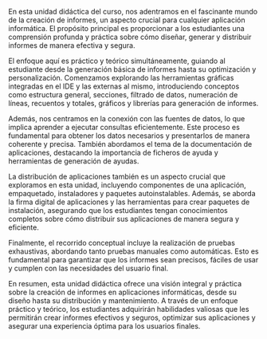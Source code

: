 En esta unidad didáctica del curso, nos adentramos en el fascinante mundo de la creación de informes, un aspecto crucial para cualquier aplicación informática. El propósito principal es proporcionar a los estudiantes una comprensión profunda y práctica sobre cómo diseñar, generar y distribuir informes de manera efectiva y segura.

El enfoque aquí es práctico y teórico simultáneamente, guiando al estudiante desde la generación básica de informes hasta su optimización y personalización. Comenzamos explorando las herramientas gráficas integradas en el IDE y las externas al mismo, introduciendo conceptos como estructura general, secciones, filtrado de datos, numeración de líneas, recuentos y totales, gráficos y librerías para generación de informes.

Además, nos centramos en la conexión con las fuentes de datos, lo que implica aprender a ejecutar consultas eficientemente. Este proceso es fundamental para obtener los datos necesarios y presentarlos de manera coherente y precisa. También abordamos el tema de la documentación de aplicaciones, destacando la importancia de ficheros de ayuda y herramientas de generación de ayudas.

La distribución de aplicaciones también es un aspecto crucial que exploramos en esta unidad, incluyendo componentes de una aplicación, empaquetado, instaladores y paquetes autoinstalables. Además, se aborda la firma digital de aplicaciones y las herramientas para crear paquetes de instalación, asegurando que los estudiantes tengan conocimientos completos sobre cómo distribuir sus aplicaciones de manera segura y eficiente.

Finalmente, el recorrido conceptual incluye la realización de pruebas exhaustivas, abordando tanto pruebas manuales como automáticas. Esto es fundamental para garantizar que los informes sean precisos, fáciles de usar y cumplen con las necesidades del usuario final.

En resumen, esta unidad didáctica ofrece una visión integral y práctica sobre la creación de informes en aplicaciones informáticas, desde su diseño hasta su distribución y mantenimiento. A través de un enfoque práctico y teórico, los estudiantes adquirirán habilidades valiosas que les permitirán crear informes efectivos y seguros, optimizar sus aplicaciones y asegurar una experiencia óptima para los usuarios finales.
